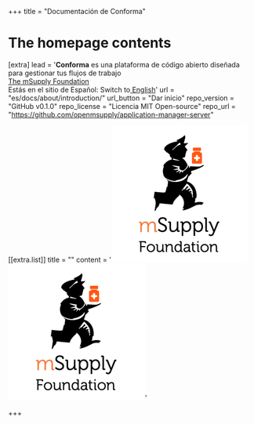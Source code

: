 +++
title = "Documentación de Conforma"


# The homepage contents 
[extra]
lead = '<b>Conforma</b> es una plataforma de código abierto diseñada para gestionar tus flujos de trabajo <br><a href="https://msupply.foundation/">The mSupply Foundation </a></br> <span class="not-a-link">Estás en el sitio de Español: Switch to</span><a href="/"> English</a>'
url = "es/docs/about/introduction/"
url_button = "Dar inicio"
repo_version = "GitHub v0.1.0"
repo_license = "Licencia MIT Open-source" 
repo_url = "https://github.com/openmsupply/application-manager-server"


[[extra.list]]
title = ""
content = '<img src="msupply-foundation-logo square.png" class="light_msupply"><img src="content/msupply-foundation-logo square.png" class="dark_msupply">'

+++
